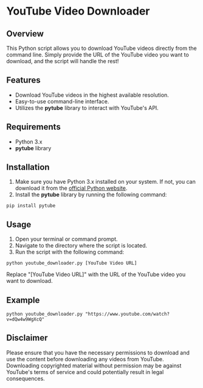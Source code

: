# YouTube Video Downloader

## Overview
This Python script allows you to download YouTube videos directly from the command line. Simply provide the URL of the YouTube video you want to download, and the script will handle the rest!

## Features
- Download YouTube videos in the highest available resolution.
- Easy-to-use command-line interface.
- Utilizes the **pytube** library to interact with YouTube's API.

## Requirements
- Python 3.x
- **pytube** library

## Installation
1. Make sure you have Python 3.x installed on your system. If not, you can download it from the [official Python website](https://www.python.org/downloads/).
2. Install the **pytube** library by running the following command:

```
pip install pytube
```


## Usage
1. Open your terminal or command prompt.
2. Navigate to the directory where the script is located.
3. Run the script with the following command:

```
python youtube_downloader.py [YouTube Video URL]
```


Replace "[YouTube Video URL]" with the URL of the YouTube video you want to download.

## Example
```
python youtube_downloader.py "https://www.youtube.com/watch?v=dQw4w9WgXcQ"
```



## Disclaimer
Please ensure that you have the necessary permissions to download and use the content before downloading any videos from YouTube. Downloading copyrighted material without permission may be against YouTube's terms of service and could potentially result in legal consequences.


